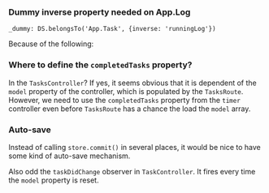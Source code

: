 ### Dummy inverse property needed on App.Log

`_dummy: DS.belongsTo('App.Task', {inverse: 'runningLog'})`

Because of the following:

### Where to define the `completedTasks` property?

In the `TasksController`? If yes, it seems obvious that it is
dependent of the `model` property of the controller, which is populated by the `TasksRoute`.
However, we need to use the `completedTasks` property from the `timer`
controller even before `TasksRoute` has a chance the load the `model`
array.

### Auto-save

Instead of calling `store.commit()` in several places, it would be nice to have
some kind of auto-save mechanism.

Also odd the `taskDidChange` observer in `TaskController`. It fires every time
the `model` property is reset.